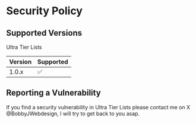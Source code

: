 # Security Policy

## Supported Versions

Ultra Tier Lists

| Version | Supported          |
| ------- | ------------------ |
| 1.0.x   | :white_check_mark: |


## Reporting a Vulnerability

If you find a security vulnerability in Ultra Tier Lists please contact me on X @BobbyJWebdesign, I will try to get back to you asap.
